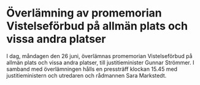 # Överlämning av promemorian Vistelseförbud på allmän plats och vissa andra platser

I dag, måndagen den 26 juni, överlämnas promemorian Vistelseförbud på allmän plats och vissa andra platser, till justitieminister Gunnar Strömmer. I samband med överlämningen hålls en pressträff klockan 15.45 med justitieministern och utredaren och rådmannen Sara Markstedt.
